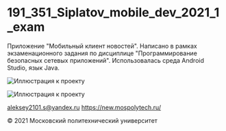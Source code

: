 # 191_351_Siplatov_mobile_dev_2021_1_exam

Приложение "Мобильный клиент новостей".
Написано в рамках экзаменационного задания по дисциплице "Программирование безопасных сетевых приложений".
Использовалась среда Android Studio, язык Java.

![Иллюстрация к проекту](https://github.com/aleksey2101/191_351_siplatov_mobdev_exam/tree/main/app/1.jpg)


![Иллюстрация к проекту](https://github.com/aleksey2101/191_351_siplatov_mobdev_exam/tree/main/app/1.jpg)

aleksey2101.s@yandex.ru https://new.mospolytech.ru/

© 2021 Московский политехнический университет